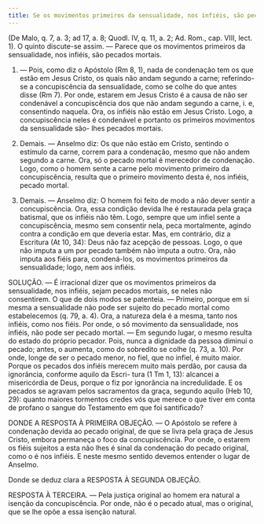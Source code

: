 ```yaml
---
title: Se os movimentos primeiros da sensualidade, nos infiéis, são pecados mortais
---
```


(De Malo, q. 7, a. 3; ad 17, a. 8; Quodl. IV, q. 11, a. 2; Ad. Rom., cap. VIII, lect. 1).
  O quinto discute-se assim. — Parece que os movimentos primeiros da sensualidade, nos infiéis, são pecados mortais.  

1. — Pois, como diz o Apóstolo (Rm 8, 1), nada de condenação tem os que estão em Jesus Cristo, os quais não andam segundo a carne; referindo-se a concupiscência da sensualidade, como se colhe do que antes disse (Rm 7). Por onde, estarem em Jesus Cristo é a causa de não ser condenável a concupiscência dos que não andam segundo a carne, i. e, consentindo naquela. Ora, os infiéis não estão em Jesus Cristo. Logo, a concupiscência neles é condenável e portanto os primeiros movimentos da sensualidade são- lhes pecados mortais.  

2. Demais. — Anselmo diz: Os que não estão em Cristo, sentindo o estímulo da carne, correm para a condenação, mesmo que não andem segundo a carne. Ora, só o pecado mortal é merecedor de condenação. Logo, como o homem sente a carne pelo movimento primeiro da concupiscência, resulta que o primeiro movimento desta é, nos infiéis, pecado mortal.  

3. Demais. — Anselmo diz: O homem foi feito de modo a não dever sentir a concupiscência. Ora, essa condição devida lhe é restaurada pela graça batismal, que os infiéis não têm. Logo, sempre que um infiel sente a concupiscência, mesmo sem consentir nela, peca mortalmente, agindo contra a condição em que deveria estar.  Mas, em contrário, diz a Escritura (At 10, 34): Deus não faz acepção de pessoas. Logo, o que não imputa a um por pecado também não imputa a outro. Ora, não imputa aos fiéis para, condená-los, os movimentos primeiros da sensualidade; logo, nem aos infiéis.  

SOLUÇÃO. — É irracional dizer que os movimentos primeiros da sensualidade, nos infiéis, sejam pecados mortais, se neles não consentirem. O que de dois modos se patenteia. — Primeiro, porque em si mesma a sensualidade não pode ser sujeito do pecado mortal como estabelecemos (q. 79, a. 4). Ora, a natureza dela é a mesma, tanto nos infiéis, como nos fiéis. Por onde, o só movimento da sensualidade, nos infiéis, não pode ser pecado mortal. — Em segundo lugar, o mesmo resulta do estado do próprio pecador. Pois, nunca a dignidade da pessoa diminui o pecado; antes, o aumenta, como do sobredito se colhe (q. 73, a. 10). Por onde, longe de ser o pecado menor, no fiel, que no infiel, é muito maior. Porque os pecados dos infiéis merecem muito mais perdão, por causa da ignorância, conforme aquilo da Escri- tura (1 Tm 1, 13): alcancei a misericórdia de Deus, porque o fiz por ignorância na incredulidade. E os pecados se agravam pelos sacramentos da graça, segundo aquilo (Heb 10, 29): quanto maiores tormentos credes vós que merece o que tiver em conta de profano o sangue do Testamento em que foi santificado?  

DONDE A RESPOSTA À PRIMEIRA OBJEÇÃO. — O Apóstolo se refere à condenação devida ao pecado original, de que se livra pela graça de Jesus Cristo, embora permaneça o foco da concupiscência. Por onde, o estarem os fiéis sujeitos a esta não lhes é sinal da condenação do pecado original, como o é nos infiéis. E neste mesmo sentido devemos entender o lugar de Anselmo.  

Donde se deduz clara a RESPOSTA À SEGUNDA OBJEÇÃO.  

RESPOSTA À TERCEIRA. — Pela justiça original ao homem era natural a isenção da concupiscência. Por onde, não é o pecado atual, mas o original, que se lhe opõe a essa isenção natural.